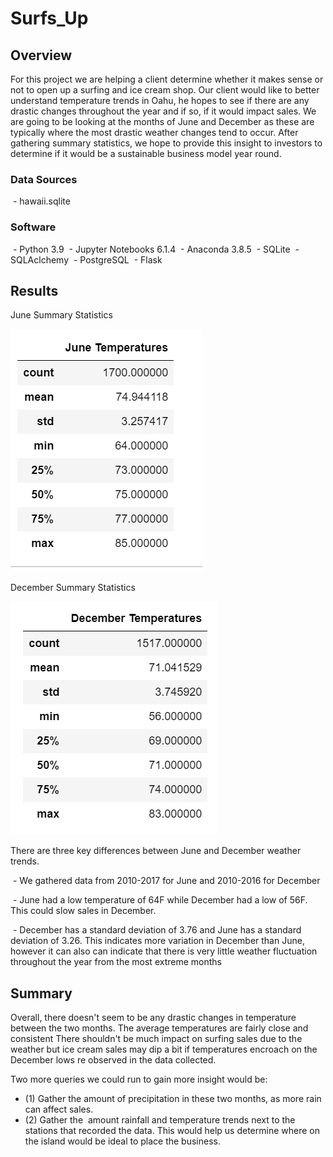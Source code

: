 # Surfs_Up

## Overview

For this project we are helping a client determine whether it makes sense or not to open up a surfing and ice cream shop. Our client would like to better understand temperature trends in Oahu, he hopes to see if there are any drastic changes throughout the year and if so, if it would impact sales. We are going to be looking at the months of June and December as these are typically where the most drastic weather changes tend to occur. After gathering summary statistics, we hope to provide this insight to investors to determine if it would be a sustainable business model year round.


### Data Sources

 - hawaii.sqlite

### Software

 - Python 3.9
 - Jupyter Notebooks 6.1.4
 - Anaconda 3.8.5
 - SQLite
 - SQLAclchemy
 - PostgreSQL
 - Flask

## Results

June Summary Statistics

![image](https://github.com/roderickspells/surfs_up/blob/main/june_temperatures.png)


December Summary Statistics

![image](https://github.com/roderickspells/surfs_up/blob/main/december_temperatures.png)

There are three key differences between June and December weather trends.

 - We gathered data from 2010-2017 for June and 2010-2016 for December

 - June had a low temperature of 64F while December had a low of 56F. This could slow sales in December.

 - December has a standard deviation of 3.76 and June has a standard deviation of 3.26. This indicates more variation in December than June, however it can also can indicate that there is very little weather fluctuation throughout the year from the most extreme months





## Summary

Overall, there doesn't seem to be any drastic changes in temperature between the two months. The average temperatures are fairly close and consistent There shouldn't be much impact on surfing sales due to the weather but ice cream sales may dip a bit if temperatures encroach on the December lows re observed in the data collected.

Two more queries we could run to gain more insight would be:
- (1) Gather the amount of precipitation in these two months, as more rain can affect sales. 
- (2) Gather the  amount rainfall and temperature trends next to the stations that recorded the data. This would help us determine where on the island would be ideal to place the business.